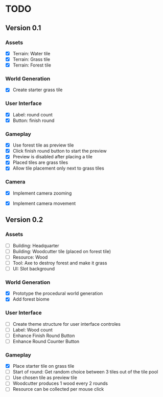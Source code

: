 # TODO


## Version 0.1

### Assets
- [x] Terrain: Water tile
- [x] Terrain: Grass tile
- [x] Terrain: Forest tile

### World Generation
- [x] Create starter grass tile
	  
### User Interface
- [x] Label: round count
- [x] Button: finish round

### Gameplay
- [x] Use forest tile as preview tile
- [x] Click finish round button to start the preview
- [x] Preview is disabled after placing a tile
- [x] Placed tiles are grass tiles
- [x] Allow tile placement only next to grass tiles

### Camera
- [x] Implement camera zooming
- [x] Implement camera movement


## Version 0.2

### Assets
- [ ] Building: Headquarter
- [ ] Building: Woodcutter tile (placed on forest tile)
- [ ] Resource: Wood
- [ ] Tool: Axe to destroy forest and make it grass
- [ ] UI: Slot background

### World Generation
- [x] Prototype the procedural world generation
- [x] Add forest biome

### User Interface
- [ ] Create theme structure for user interface controles
- [ ] Label: Wood count
- [ ] Enhance Finish Round Button
- [ ] Enhance Round Counter Button

### Gameplay
- [x] Place starter tile on grass tile
- [ ] Start of round: Get random choice between 3 tiles out of the tile pool
- [ ] Use chosen tile as preview tile
- [ ] Woodcutter produces 1 wood every 2 rounds
- [ ] Resource can be collected per mouse click
